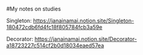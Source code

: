 #My notes on studies

Singleton: https://janainamai.notion.site/Singleton-180472cdb6fd4fc18f805784fcb3a59e

Decorator: https://janainamai.notion.site/Decorator-a18723227c514cf2b0d18034eaed57ea

